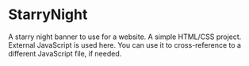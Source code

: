 # StarryNight
A starry night banner to use for a website.
A simple HTML/CSS project.
External JavaScript is used here.
You can use it to cross-reference to a different JavaScript file, if needed.

